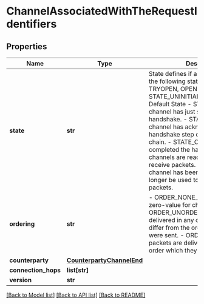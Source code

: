 # ChannelAssociatedWithTheRequestIdentifiers

## Properties
Name | Type | Description | Notes
------------ | ------------- | ------------- | -------------
**state** | **str** | State defines if a channel is in one of the following states: CLOSED, INIT, TRYOPEN, OPEN or UNINITIALIZED.   - STATE_UNINITIALIZED_UNSPECIFIED: Default State  - STATE_INIT: A channel has just started the opening handshake.  - STATE_TRYOPEN: A channel has acknowledged the handshake step on the counterparty chain.  - STATE_OPEN: A channel has completed the handshake. Open channels are ready to send and receive packets.  - STATE_CLOSED: A channel has been closed and can no longer be used to send or receive packets. | [optional] [default to 'STATE_UNINITIALIZED_UNSPECIFIED']
**ordering** | **str** | - ORDER_NONE_UNSPECIFIED: zero-value for channel ordering  - ORDER_UNORDERED: packets can be delivered in any order, which may differ from the order in which they were sent.  - ORDER_ORDERED: packets are delivered exactly in the order which they were sent | [optional] [default to 'ORDER_NONE_UNSPECIFIED']
**counterparty** | [**CounterpartyChannelEnd**](CounterpartyChannelEnd.md) |  | [optional] 
**connection_hops** | **list[str]** |  | [optional] 
**version** | **str** |  | [optional] 

[[Back to Model list]](../README.md#documentation-for-models) [[Back to API list]](../README.md#documentation-for-api-endpoints) [[Back to README]](../README.md)

